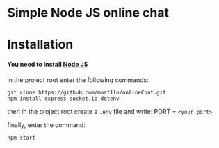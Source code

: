 # Simple Node JS online chat

# Installation
#### You need to install [Node JS](https://nodejs.org)

in the project root enter the following commands:
```
git clone https://github.com/morf1lo/onlineChat.git
npm install express socket.io dotenv
```
then in the project root create a `.env` file and write:
PORT = `<your port>`

finally, enter the command:
```
npm start
```
